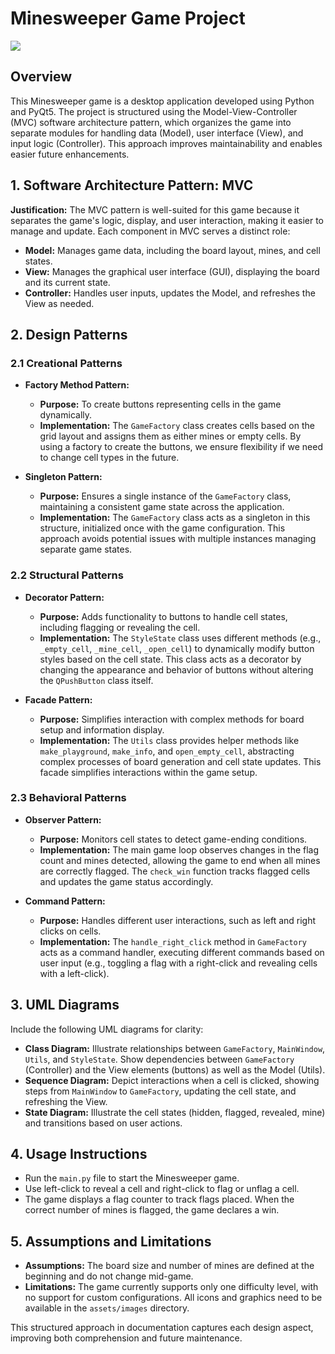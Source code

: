 
# Minesweeper Game Project
<a src="https://www.python.org/"><img src="https://img.shields.io/badge/Python-3776AB?style=flat&logo=python&logoColor=yellow"></a>

## Overview
This Minesweeper game is a desktop application developed using Python and PyQt5. The project is structured using the Model-View-Controller (MVC) software architecture pattern, which organizes the game into separate modules for handling data (Model), user interface (View), and input logic (Controller). This approach improves maintainability and enables easier future enhancements.

## 1. Software Architecture Pattern: MVC
**Justification:** The MVC pattern is well-suited for this game because it separates the game's logic, display, and user interaction, making it easier to manage and update. Each component in MVC serves a distinct role:
- **Model:** Manages game data, including the board layout, mines, and cell states.
- **View:** Manages the graphical user interface (GUI), displaying the board and its current state.
- **Controller:** Handles user inputs, updates the Model, and refreshes the View as needed.

## 2. Design Patterns

### 2.1 Creational Patterns
- **Factory Method Pattern:**
  - **Purpose:** To create buttons representing cells in the game dynamically.
  - **Implementation:** The `GameFactory` class creates cells based on the grid layout and assigns them as either mines or empty cells. By using a factory to create the buttons, we ensure flexibility if we need to change cell types in the future.

- **Singleton Pattern:**
  - **Purpose:** Ensures a single instance of the `GameFactory` class, maintaining a consistent game state across the application.
  - **Implementation:** The `GameFactory` class acts as a singleton in this structure, initialized once with the game configuration. This approach avoids potential issues with multiple instances managing separate game states.

### 2.2 Structural Patterns
- **Decorator Pattern:**
  - **Purpose:** Adds functionality to buttons to handle cell states, including flagging or revealing the cell.
  - **Implementation:** The `StyleState` class uses different methods (e.g., `_empty_cell`, `_mine_cell`, `_open_cell`) to dynamically modify button styles based on the cell state. This class acts as a decorator by changing the appearance and behavior of buttons without altering the `QPushButton` class itself.

- **Facade Pattern:**
  - **Purpose:** Simplifies interaction with complex methods for board setup and information display.
  - **Implementation:** The `Utils` class provides helper methods like `make_playground`, `make_info`, and `open_empty_cell`, abstracting complex processes of board generation and cell state updates. This facade simplifies interactions within the game setup.

### 2.3 Behavioral Patterns
- **Observer Pattern:**
  - **Purpose:** Monitors cell states to detect game-ending conditions.
  - **Implementation:** The main game loop observes changes in the flag count and mines detected, allowing the game to end when all mines are correctly flagged. The `check_win` function tracks flagged cells and updates the game status accordingly.

- **Command Pattern:**
  - **Purpose:** Handles different user interactions, such as left and right clicks on cells.
  - **Implementation:** The `handle_right_click` method in `GameFactory` acts as a command handler, executing different commands based on user input (e.g., toggling a flag with a right-click and revealing cells with a left-click).

## 3. UML Diagrams
Include the following UML diagrams for clarity:
- **Class Diagram:** Illustrate relationships between `GameFactory`, `MainWindow`, `Utils`, and `StyleState`. Show dependencies between `GameFactory` (Controller) and the View elements (buttons) as well as the Model (Utils).
- **Sequence Diagram:** Depict interactions when a cell is clicked, showing steps from `MainWindow` to `GameFactory`, updating the cell state, and refreshing the View.
- **State Diagram:** Illustrate the cell states (hidden, flagged, revealed, mine) and transitions based on user actions.

## 4. Usage Instructions
- Run the `main.py` file to start the Minesweeper game.
- Use left-click to reveal a cell and right-click to flag or unflag a cell.
- The game displays a flag counter to track flags placed. When the correct number of mines is flagged, the game declares a win.

## 5. Assumptions and Limitations
- **Assumptions:** The board size and number of mines are defined at the beginning and do not change mid-game.
- **Limitations:** The game currently supports only one difficulty level, with no support for custom configurations. All icons and graphics need to be available in the `assets/images` directory.

This structured approach in documentation captures each design aspect, improving both comprehension and future maintenance.
